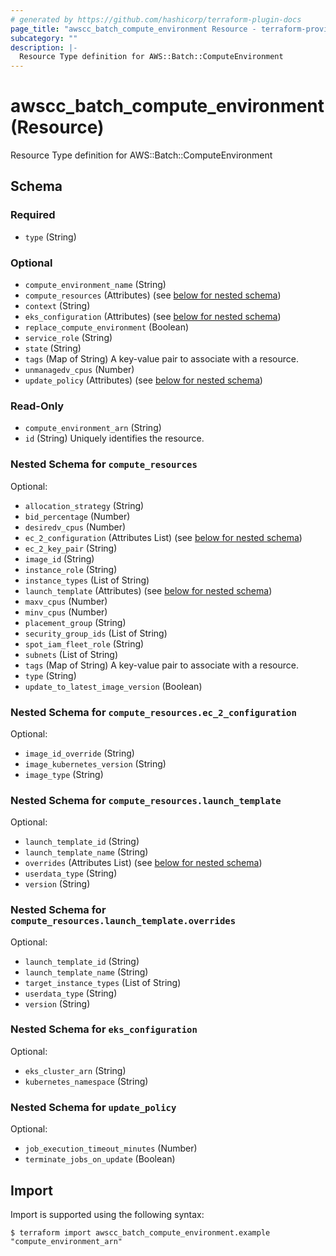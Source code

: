 ```yaml
---
# generated by https://github.com/hashicorp/terraform-plugin-docs
page_title: "awscc_batch_compute_environment Resource - terraform-provider-awscc"
subcategory: ""
description: |-
  Resource Type definition for AWS::Batch::ComputeEnvironment
---
```


# awscc_batch_compute_environment (Resource)

Resource Type definition for AWS::Batch::ComputeEnvironment



<!-- schema generated by tfplugindocs -->
## Schema

### Required

- `type` (String)

### Optional

- `compute_environment_name` (String)
- `compute_resources` (Attributes) (see [below for nested schema](#nestedatt--compute_resources))
- `context` (String)
- `eks_configuration` (Attributes) (see [below for nested schema](#nestedatt--eks_configuration))
- `replace_compute_environment` (Boolean)
- `service_role` (String)
- `state` (String)
- `tags` (Map of String) A key-value pair to associate with a resource.
- `unmanagedv_cpus` (Number)
- `update_policy` (Attributes) (see [below for nested schema](#nestedatt--update_policy))

### Read-Only

- `compute_environment_arn` (String)
- `id` (String) Uniquely identifies the resource.

<a id="nestedatt--compute_resources"></a>
### Nested Schema for `compute_resources`

Optional:

- `allocation_strategy` (String)
- `bid_percentage` (Number)
- `desiredv_cpus` (Number)
- `ec_2_configuration` (Attributes List) (see [below for nested schema](#nestedatt--compute_resources--ec_2_configuration))
- `ec_2_key_pair` (String)
- `image_id` (String)
- `instance_role` (String)
- `instance_types` (List of String)
- `launch_template` (Attributes) (see [below for nested schema](#nestedatt--compute_resources--launch_template))
- `maxv_cpus` (Number)
- `minv_cpus` (Number)
- `placement_group` (String)
- `security_group_ids` (List of String)
- `spot_iam_fleet_role` (String)
- `subnets` (List of String)
- `tags` (Map of String) A key-value pair to associate with a resource.
- `type` (String)
- `update_to_latest_image_version` (Boolean)

<a id="nestedatt--compute_resources--ec_2_configuration"></a>
### Nested Schema for `compute_resources.ec_2_configuration`

Optional:

- `image_id_override` (String)
- `image_kubernetes_version` (String)
- `image_type` (String)


<a id="nestedatt--compute_resources--launch_template"></a>
### Nested Schema for `compute_resources.launch_template`

Optional:

- `launch_template_id` (String)
- `launch_template_name` (String)
- `overrides` (Attributes List) (see [below for nested schema](#nestedatt--compute_resources--launch_template--overrides))
- `userdata_type` (String)
- `version` (String)

<a id="nestedatt--compute_resources--launch_template--overrides"></a>
### Nested Schema for `compute_resources.launch_template.overrides`

Optional:

- `launch_template_id` (String)
- `launch_template_name` (String)
- `target_instance_types` (List of String)
- `userdata_type` (String)
- `version` (String)




<a id="nestedatt--eks_configuration"></a>
### Nested Schema for `eks_configuration`

Optional:

- `eks_cluster_arn` (String)
- `kubernetes_namespace` (String)


<a id="nestedatt--update_policy"></a>
### Nested Schema for `update_policy`

Optional:

- `job_execution_timeout_minutes` (Number)
- `terminate_jobs_on_update` (Boolean)

## Import

Import is supported using the following syntax:

```shell
$ terraform import awscc_batch_compute_environment.example "compute_environment_arn"
```
